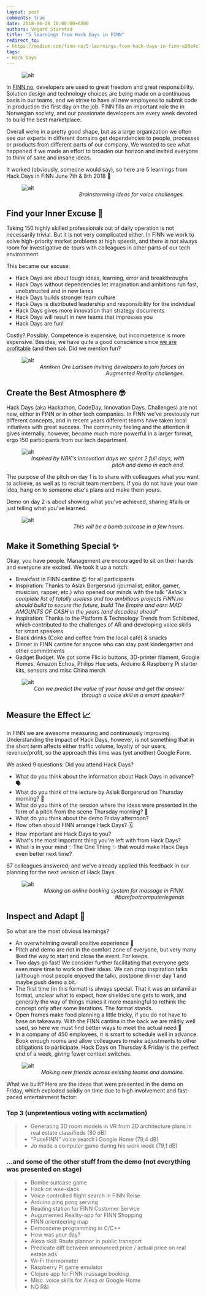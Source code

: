```yaml
---
layout: post
comments: true
date: 2018-06-28 10:00:00+0200
authors: Vegard Storstad
title: "5 learnings from Hack Days in FINN"
redirect_to:
- https://medium.com/finn-no/5-learnings-from-hack-days-in-finn-e28e4c78273b
tags:
- Hack Days
---
```


<figure>
    <img class="center-block" src="/images/2018-06-28-Hack-Days-in-FINN/FINN-hack-days.jpg" alt="alt" title="" />
</figure>

In [FINN.no](https://www.finn.no), developers are used to great freedom and great responsibility. Solution design and technology choices are being made on a continuous basis in our teams, and we strive to have all new employees to submit code in production the first day on the job. FINN fills an important role the in Norwegian society, and our passionate developers are every week devoted to build the best marketplace.

Overall we’re in a pretty good shape, but as a large organization we often see our experts in different domains get dependencies to people, processes or products from different parts of our company. We wanted to see what happened if we made an effort to broaden our horizon and invited everyone to think of sane and insane ideas.

It worked (obviously, someone would say), so here are 5 learnings from Hack Days in FINN June 7th & 8th 2018 👾

<figure>
    <img class="center-block" src="/images/2018-06-28-Hack-Days-in-FINN/brainstorming-voice.jpg" alt="alt" title="" />
    <figcaption style="text-align:right; font-style:italic;">Brainstorming ideas for voice challenges.</figcaption>
</figure>

## Find your Inner Excuse 🧠
Taking 150 highly skilled professionals out of daily operation is not necessarily trivial. But it is not very complicated either. In FINN we work to solve high-priority market problems at high speeds, and there is not always room for investigative de-tours with colleagues in other parts of our tech environment.

This became our excuse:
- Hack Days are about tough ideas, learning, error and breakthroughs
- Hack Days without dependencies let imagination and ambitions run fast, unobstructed and in new lanes
- Hack Days builds stronger team culture
- Hack Days is distributed leadership and responsibility for the individual
- Hack Days gives more innovation than strategy documents
- Hack Days will result in new teams that impresses you
- Hack Days are fun!

Costly? Possibly. Competence is expensive, but incompetence is more expensive. Besides, we have quite a good conscience since [we are profitable](https://www.digi.no/artikler/dette-er-norges-mest-lonnsomme-it-ansatte/431208) (and then so). Did we mention fun?

<figure>
    <img class="center-block" src="/images/2018-06-28-Hack-Days-in-FINN/augumented-reality-anniken-ore-larssen.jpg" alt="alt" title="" />
    <figcaption style="text-align:right; font-style:italic;">Anniken Ore Larssen inviting developers to join forces on Augmented Reality challenges.</figcaption>
</figure>

## Create the Best Atmosphere 🤓
Hack Days (aka Hackathon, CodeDay, Innovation Days, Challenges) are not new, either in FINN or in other tech companies. In FINN we’ve previously run different concepts, and in recent years different teams have taken local initiatives with great success. The community feeling and the attention it gives internally, however, become much more powerful in a larger format, ergo 150 participants from our tech department.

<figure>
    <img class="center-block" src="/images/2018-06-28-Hack-Days-in-FINN/hack-days-calendar.png" alt="alt" title="" />
    <figcaption style="text-align:right; font-style:italic;">Inspired by NRK's ​​innovation days we spent 2 full days, with pitch and demo in each end.</figcaption>
</figure>

The purpose of the pitch on day 1 is to share with colleagues what you want to achieve, as well as to recruit team members. If you do not have your own idea, hang on to someone else's plans and make them yours.

Demo on day 2 is about showing what you've achieved, sharing #fails or just telling what you've learned.

<figure>
    <img class="center-block" src="/images/2018-06-28-Hack-Days-in-FINN/bomb.jpg" alt="alt" title="" />
    <figcaption style="text-align:right; font-style:italic;">This will be a bomb suitcase in a few hours.</figcaption>
</figure>

## Make it Something Special ✨

Okay, you have people. Management are encouraged to sit on their hands and everyone are excited. We took it up a notch:
- Breakfast in FINN cantine 😍 for all participants
- Inspiration: Thanks to Aslak Borgersrud (journalist, editor, gamer, musician, rapper, etc.) who opened our minds with the talk "_Aslak's complete list of totally useless and too ambitious projects FINN.no should build to secure the future, build The Empire and earn MAD AMOUNTS OF CASH in the years (and decades) ahead_"
- Inspiration: Thanks to the Platform & Technology Trends from Schibsted, which contributed to the challenges of AR and developing voice skills for smart speakers
- Black drinks (Coke and coffee from the local café) & snacks
- Dinner in FINN cantine for anyone who can stay past kindergarten and other commitments
- Gadget Budget. We got some Flic.io buttons, 3D-printer filament, Google Homes, Amazon Echos, Philips Hue sets, Arduino & Raspberry Pi starter kits, sensors and misc China merch

<figure>
    <img class="center-block" src="/images/2018-06-28-Hack-Days-in-FINN/what-is-my-house-worth.jpg" alt="alt" title="" />
    <figcaption style="text-align:right; font-style:italic;">Can we predict the value of your house and get the answer through a voice skill in a smart speaker?</figcaption>
</figure>


## Measure the Effect 📈
In FINN we are awesome measuring and continuously improving. Understanding the impact of Hack Days, however, is not something that in the short term affects either traffic volume, loyalty of our users, revenue/profit, so the approach this time was (yet another) Google Form.

We asked 9 questions:
Did you attend Hack Days?
- What do you think about the information about Hack Days in advance? 🗣
- What do you think of the lecture by Aslak Borgersrud on Thursday morning? 🎤
- What do you think of the session where the ideas were presented in the form of a pitch from the scene Thursday morning? 📣
- What do you think about the demo Friday afternoon?
- How often should FINN arrange Hack Days? 🗓
- How important are Hack Days to you?
- What's the most important thing you're left with from Hack Days?
- What is in your mind ✨The One Thing ✨ that would make Hack Days even better next time?

67 colleagues answered, and we’ve already applied this feedback in our planning for the next version of Hack Days.

<figure>
    <img class="center-block" src="/images/2018-06-28-Hack-Days-in-FINN/barefoot-programming.jpg" alt="alt" title="" />
    <figcaption style="text-align:right; font-style:italic;">Making an online booking system for massage in FINN. #barefootcomputerlegends</figcaption>
</figure>

## Inspect and Adapt 👟
So what are the most obvious learnings?
- An overwhelming overall positive experience 🎉
- Pitch and demo are not in the comfort zone of everyone, but very many liked the way to start and close the event. For keeps.
- Two days go fast! We consider further facilitating that everyone gets even more time to work on their ideas. We can drop inspiration talks (although most people enjoyed the talk), postpone dinner day 1 and maybe push demo a bit.
- The first time (in this format) is always special. That it was an unfamiliar format, unclear what to expect, how shielded one gets to work, and generally the way of things makes it more meaningful to rethink the concept only after some iterations. The format stands.
- Open frames make food planning a little tricky, if you do not have to base on takeaway. With the FINN cantina in the back we are mildly well used, so here we must find better ways to meet the actual need 🌮
- In a company of 450 employees, it is smart to schedule well in advance. Book enough rooms and allow colleagues to make adjustments to other obligations to participate. Hack Days on Thursday & Friday is the perfect end of a week, giving fewer context switches.

<figure>
    <img class="center-block" src="/images/2018-06-28-Hack-Days-in-FINN/planning.jpg" alt="alt" title="" />
    <figcaption style="text-align:right; font-style:italic;">Making new friends across existing teams and domains.</figcaption>
</figure>

What we built? Here are the ideas that were presented in the demo on Friday, which exploded solidly on time due to high involvement and fast-paced entertainment factor:

### Top 3 (unpretentious voting with acclamation)
> - Generating 3D room models in VR from 2D architecture plans in real estate classifieds (80 dB)
> - “PuseFINN” voice search i Google Home (79,4 dB)
> - Jo made a computer game during his work week (79,1 dB)
### ...and some of the other stuff from the demo (not everything was presented on stage)
> - Bombe suitcase game
> - Hack on wee-slack
> - Voice controlled flight search in FINN Reise
> - Arduino ping pong serving
> - Reading station for FINN Customer Service 
> - Augumented Reality-app for FINN Shopping
> - FINN orienteering map
> - Demoscene programming in C/C++
> - How was your day?
> - Alexa skill: Route planner in public transport
> - Predicate diff between announced price / actual price on real estate ads
> - Wi-Fi thermometer
> - Raspberry Pi game emulator
> - Clojure app for FINN massage booking
> - Misc. voice skills for Alexa or Google Home
> - NG R&I